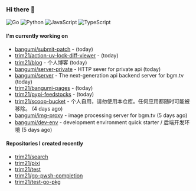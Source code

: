 ### Hi there 👋

![Go](https://img.shields.io/badge/go-%2300ADD8.svg?style=for-the-badge&logo=go&logoColor=white)
![Python](https://img.shields.io/badge/python-3670A0?style=for-the-badge&logo=python&logoColor=ffdd54)
![JavaScript](https://img.shields.io/badge/javascript-%23323330.svg?style=for-the-badge&logo=javascript&logoColor=%23F7DF1E)
![TypeScript](https://img.shields.io/badge/typescript-%23007ACC.svg?style=for-the-badge&logo=typescript&logoColor=white)

#### I'm currently working on

- [bangumi/submit-patch](https://github.com/bangumi/submit-patch) -  (today)
- [trim21/action-uv-lock-diff-viewer](https://github.com/trim21/action-uv-lock-diff-viewer) -  (today)
- [trim21/blog](https://github.com/trim21/blog) - 个人博客 (today)
- [bangumi/server-private](https://github.com/bangumi/server-private) - HTTP sever for private api (today)
- [bangumi/server](https://github.com/bangumi/server) - The next-generation api backend server for bgm.tv (today)
- [trim21/bangumi-pages](https://github.com/trim21/bangumi-pages) -  (today)
- [trim21/pypi-feedstocks](https://github.com/trim21/pypi-feedstocks) -  (today)
- [trim21/scoop-bucket](https://github.com/trim21/scoop-bucket) - 个人自用，请勿使用本仓库。任何应用都随时可能被移除。 (4 days ago)
- [bangumi/img-proxy](https://github.com/bangumi/img-proxy) - image processing server for bgm.tv (5 days ago)
- [bangumi/dev-env](https://github.com/bangumi/dev-env) - development environment quick starter / 后端开发环境 (5 days ago)

#### Repositories I created recently

- [trim21/search](https://github.com/trim21/search)
- [trim21/pixi](https://github.com/trim21/pixi)
- [trim21/test](https://github.com/trim21/test)
- [trim21/go-pwsh-completion](https://github.com/trim21/go-pwsh-completion)
- [trim21/test-go-pkg](https://github.com/trim21/test-go-pkg)

